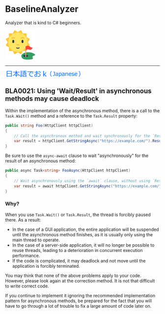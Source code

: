 # BaselineAnalyzer

Analyzer that is kind to C# beginners.

[![BaselineAnalyzer](Images/BaselineAnalyzer.100.png)](https://github.com/kekyo/BaselineAnalyzer)

----

[![Japanese language](Images/Japanese.256.png)](https://github.com/kekyo/BaselineAnalyzer/blob/main/docs/BLA0021.ja.md)

## BLA0021: Using 'Wait/Result' in asynchronous methods may cause deadlock

Within the implementation of the asynchronous method,
there is a call to the `Task.Wait()` method and a reference to the `Task.Result` property:

```csharp
public string Foo(HttpClient httpClient)
{
    // Call the asynchronous method and wait synchronously for the `Result`
    var result = httpClient.GetStringAsync("https://example.com/").Result;
}
```

Be sure to use the `async-await` clause to wait "asynchronously" for the result of an asynchronous method:

```csharp
public async Task<string> FooAsync(HttpClient httpClient)
{
    // Wait asynchronously using the `await` clause, without using `Result`
    var result = await httpClient.GetStringAsync("https://example.com/");
}
```

### Why?

When you use `Task.Wait()` or `Task.Result`,
the thread is forcibly paused there. As a result:

* In the case of a GUI application,
  the entire application will be suspended until the asynchronous method finishes,
  as it is usually only using the main thread to operate.
* In the case of a server-side application,
  it will no longer be possible to reuse threads,
  leading to a deterioration in concurrent execution performance.
* If the code is complicated, it may deadlock and not move until the application is forcibly terminated.

You may think that none of the above problems apply to your code.
However, please look again at the correction method.
It is not that difficult to write correct code.

If you continue to implement it ignoring the recommended implementation pattern for asynchronous methods,
be prepared for the fact that you will have to go through a lot of trouble to fix a large amount of code later on.
